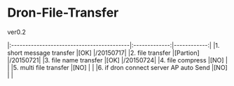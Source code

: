 # Dron-File-Transfer
ver0.2

|:------------------------------------------|:-------------:|------------:|
|1. short message transfer                 |[OK]         |/20150717|
|2. file transfer			                    |[Partion]    |/20150721|
|3. file name transfer			                |[OK]         |/20150724|
|4. file compress			                    |[NO]         |  |
|5. multi file transfer			              |[NO]         |  |
|6. if dron connect server AP auto Send 	  |[NO]	        | | 
